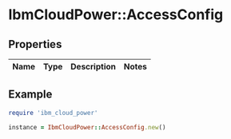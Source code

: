 # IbmCloudPower::AccessConfig

## Properties

| Name | Type | Description | Notes |
| ---- | ---- | ----------- | ----- |

## Example

```ruby
require 'ibm_cloud_power'

instance = IbmCloudPower::AccessConfig.new()
```

